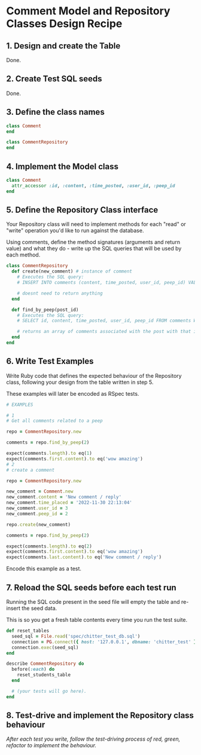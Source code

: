 # Comment Model and Repository Classes Design Recipe

## 1. Design and create the Table

Done.

## 2. Create Test SQL seeds

Done.

## 3. Define the class names

```ruby
class Comment
end

class CommentRepository
end
```

## 4. Implement the Model class

```ruby
class Comment
  attr_accessor :id, :content, :time_posted, :user_id, :peep_id
end
```

## 5. Define the Repository Class interface

Your Repository class will need to implement methods for each "read" or "write" operation you'd like to run against the database.

Using comments, define the method signatures (arguments and return value) and what they do - write up the SQL queries that will be used by each method.

```ruby
class CommentRepository
  def create(new_comment) # instance of comment
    # Executes the SQL query:
    # INSERT INTO comments (content, time_posted, user_id, peep_id) VALUES($1, $2, $3, $4);

    # doesnt need to return anything
  end

  def find_by_peep(post_id)
    # Executes the SQL query:
    # SELECT id, content, time_posted, user_id, peep_id FROM comments WHERE post_id = $1;

    # returns an array of comments associated with the post with that id
  end
end
```

## 6. Write Test Examples

Write Ruby code that defines the expected behaviour of the Repository class, following your design from the table written in step 5.

These examples will later be encoded as RSpec tests.

```ruby
# EXAMPLES

# 1
# Get all comments related to a peep

repo = CommentRepository.new

comments = repo.find_by_peep(2)

expect(comments.length).to eq(1)
expect(comments.first.content).to eq('wow amazing')
# 2
# create a comment

repo = CommentRepository.new

new_comment = Comment.new
new_comment.content = 'New comment / reply'
new_comment.time_placed = '2022-11-30 22:13:04'
new_comment.user_id = 3
new_comment.peep_id = 2

repo.create(new_comment)

comments = repo.find_by_peep(2)

expect(comments.length).to eq(2)
expect(comments.first.content).to eq('wow amazing')
expect(comments.last.content).to eq('New comment / reply')
```

Encode this example as a test.

## 7. Reload the SQL seeds before each test run

Running the SQL code present in the seed file will empty the table and re-insert the seed data.

This is so you get a fresh table contents every time you run the test suite.

```ruby
def reset_tables
  seed_sql = File.read('spec/chitter_test_db.sql')
  connection = PG.connect({ host: '127.0.0.1', dbname: 'chitter_test' })
  connection.exec(seed_sql)
end

describe CommentRepository do
  before(:each) do 
    reset_students_table
  end

  # (your tests will go here).
end
```

## 8. Test-drive and implement the Repository class behaviour

_After each test you write, follow the test-driving process of red, green, refactor to implement the behaviour._